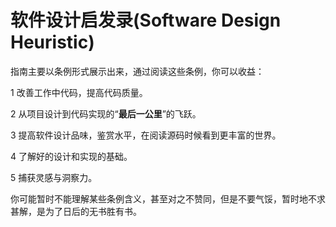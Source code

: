 # 软件设计启发录(Software Design Heuristic)



指南主要以条例形式展示出来，通过阅读这些条例，你可以收益：

1  改善工作中代码，提高代码质量。  

2  从项目设计到代码实现的“**最后一公里**”的飞跃。

3  提高软件设计品味，鉴赏水平，在阅读源码时候看到更丰富的世界。

4  了解好的设计和实现的基础。

5   捕获灵感与洞察力。 



你可能暂时不能理解某些条例含义，甚至对之不赞同，但是不要气馁，暂时地不求甚解，是为了日后的无书胜有书。

